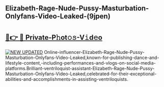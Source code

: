## Elizabeth-Rage-Nude-Pussy-Masturbation-Onlyfans-Video-Leaked-(9jpen)


# <h2><a href="https://mediaupload.pro?-19M">🔗👉 🔴 Private-P𝚑ot𝚘𝚜-V𝚒d𝚎o</a></h2>

[![NEW UPDATED](https://i.imgur.com/0qMVB7G.gif)](https://mediaupload.pro?-19M)
Online-influencer-Elizabeth-Rage-Nude-Pussy-Masturbation-Onlyfans-Video-Leaked,known-for-publishing-dance-and-lifestyle-content,-including-performances-and-vlogs-on-social-media-platforms.Brilliant-ventriloquist-assistant-Elizabeth-Rage-Nude-Pussy-Masturbation-Onlyfans-Video-Leaked,celebrated-for-their-exceptional-abilities-and-accomplishments-in-assisting-ventriloquists.  